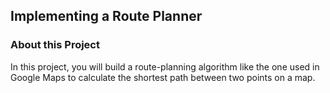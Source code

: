 ## Implementing a Route Planner

### About this Project 
In this project, you will build a route-planning algorithm like the one used in Google Maps to calculate the shortest path between two points on a map. 
